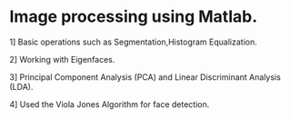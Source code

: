 # Image processing using Matlab.



1] Basic operations such as Segmentation,Histogram Equalization.

2] Working with Eigenfaces.

3] Principal Component Analysis (PCA) and Linear Discriminant Analysis (LDA).

4] Used the Viola Jones Algorithm for face detection.
